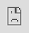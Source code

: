 ```yaml
---
layout: post
author: thomas
canonical_url: https://aista.com/blog/hug-the-crazy-guy/
---
```


Yesterday we published a [new release of Magic](https://github.com/polterguy/magic/releases).
I normally don't write articles when we create a new release, but I'll make an exception 
this time, simply because this release was kick ass cool, and I've got a point further down
in the article. Most releases just silently improves some part of Magic and Hyperlambda,
you pull its docker images, and some things automagically becomes better, without you noticing
much. However, this release is different. First of all it features non-breaking fundamental
changes to the programming language itself. For instance there's now an **[neq]** slot,
allowing Hyperlambda developers to compare for non-equality without adding the **[not]** slot.
Below is an example.

```
.val:foo
if
   neq
      get-value:x:@.val
      .:bar
   .lambda
      // Condition is true
```

However, even more importantly, is the fact that all comparison slots and conditional slots
can now take their LHS argument as an expression. Previously to achieve the above you'd have
to write something such as follows.

```
.val:foo
if
   not
      eq
         get-value:x:@.val
         .:bar
   .lambda
      // Condition is true
```

With this release you can significantly reduce the number of lines of code for the above
to become the following.

```
.val:foo
if
   neq:x:@.val
      .:bar
   .lambda
      // Condition is true
```

The above two Hyperlambda snippets does the exact same thing, except the last one is 6
lines of code, and the first one is 8 lines of code. Since neutral research in the subject
concludes with that the resource requirements to maintain a piece of code increases proportionally
with the number of lines of code, obviously this is a big thing.
In addition the conditional slots such as **[if]**, **[else-if]**, and **[while]** can now
optionally take their condition as an expression, such as illustrated below.

```
.foo:bool:true
if:x:@.foo
   // Condition is true
```

To achieve the above in a previous version of Magic and Hyperlambda you'd have to write something
such as follows.

```
.foo:bool:true
if
   get-value:x:@.foo
   .lambda
      // Condition is true
```

Yet again cutting the number of lines of code almost in half. Notice how the slot
no longer needs a **[.lambda]** argument. This is true because the slot is using an
expression as its sole argument, which implies there is no longer a need to explicitly
mark your lambda object as such, and the invocation treats the entirety of the **[if]**
slot's arguments as its lambda object.

## Documentation upgrade

In addition to the above programming language improvements, we've also gone through
every single part of Hyperlambda's documentation, and I've literally spoken it out
loudly to myself, every single word in every single article and tutorial, _multiple times_.
The reason for this is because all good text pieces have rhythm and musical qualities, and by
speaking it out loudly to yourself, this rhythm and musical quality more easily shows.
In addition every single video associated with the documentation has been re-created,
with much higher quality, and way more consistency. We've also scrapped a lot of videos
in this process by simply hiding them because they weren't of the quality we want others
to associate with our product.

## Momentum

When I started Magic's current codebase, I had already researched and developed its
ideas for almost 10 years. However, it was still a _"hobby project"_ for more than 2 years.
Last June I found myself without a job, and I started working full time on Magic,
implying 80 hours per week instead of 20. Since then what was started as a _"hobby project"_
has turned into a sustainable company, we've got VC funding, and we're hiring our 4th
employee probably on Monday.

If you compare its codebase back in June 2021 with its features today, you'll probably
notice the thing is at least one order of magnitude better, higher quality, and more easily 
consumed than it was 7 months ago. Something you can also deduct from the fact of that our
NuGet repository currently has some roughly 15,000 daily downloads as I am writing this.
Hence, people have obviously noticed the same thing I'm about to tell you now.

> Magic is "growing up"

## Memory lane

When I wrote the first article about Hyperlambda for MSDN Magazine back in 2017,
Microsoft had to put a disclaimer at the top. The disclaimer basically said the following.

> We believe this guy is bat shit crazy, but we're not sure, so we'll give him a chance

For the record, I don't blaim Michael Desmond for adding the _"probably bat shit crazy disclaimer"_.
Creating a new programming language arguably inspired by YAML, XML, XSLT, and XPath must seem like
madness to most. I'm sure MSDN's Editor in Chief was slightly surprised later though, as he saw the
article entering the _top 20 most read articles published by MSDN Magazine throughout their existence_ over
the next month. FYI, the [next article I wrote](https://docs.microsoft.com/en-us/archive/msdn-magazine/2017/june/csharp-make-csharp-more-dynamic-with-hyperlambda)
made it into top 5 ... ;)

Thank you for that chance Michael. Walking out on a limb is scary, but sometimes it's also
very rewarding. I owe you one here.

Anyways, I'm digressing - I guess it's the new year feeling still hanging around, since
we're still in the beginning of the year. However, since June 2021 we've published no less
than _50 releases of Magic and Hyperlambda_, and this article summed up _some_ of _one_
of these releases most important features - And my point with writing this article is
that if you tried out Magic and Hyperlambda 7 months ago, please realise it's almost
a completely different thing today, because most of these releases had an equally
impressive changelog as this release. A former friend of mine used to say the
following about me.

> Is Thomas crazy? Totally, but he's not crazy enough! We're working on it though!

I doubt I'll ever be _that_ crazy ever again, but there are lessons to be learned from
the above story - Which is as follows ...

> Don't dismiss crazy people, crazy is a pre-requisite for brilliance

It's a new year now, and we're writing 2022. Over the last couple of years we've all
been arguably bat shit crazy. Do me a favour though please, don't ignore the crazy guy, or
the crazy girl, they just might be brilliance in the making. Hug your crazy friend this year.
_You_ might need him or her in the future ... ;)

Peace out, _"the crazy guy"_ ...

<div class="video">
<iframe width="560" height="315" style="position:absolute; top:0; left:0; width:100%; height:100%;" src="https://www.youtube.com/embed/cWGE9Gi0bB0" frameborder="0" allow="accelerometer; autoplay; encrypted-media; gyroscope; picture-in-picture" allowfullscreen></iframe>
</div>

